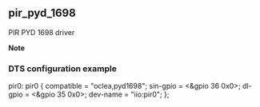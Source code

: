 ## pir_pyd_1698
PIR PYD 1698 driver

**Note**

### DTS configuration example
pir0: pir0 {
    compatible = "oclea,pyd1698";
    sin-gpio = <&gpio 36 0x0>;
    dl-gpio = <&gpio 35 0x0>;
    dev-name = "iio:pir0";
};
